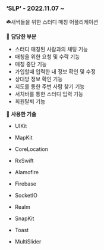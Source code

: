 ### ‘SLP’ - 2022.11.07 ~

☘️새싹들을 위한 스터디 매칭 어플리케이션

📱 **담당한 부분** 

- 스터디 매칭된 사람과의 채팅 기능
- 매칭을 위한 요청 및 수락 기능
- 매칭 중단 기능
- 가입할때 입력한 내 정보 확인 및 수정
- 상대방 정보 확인 기능
- 지도를 통한 주변 사람 찾기 기능
- 서치바를 통한 스터디 입력 기능
- 회원탈퇴 기능

📝 **사용한 기술**
- UIKit
- MapKit
- CoreLocation
- RxSwift
- Alamofire
- Firebase

- SocketIO
- Realm
- SnapKit
- Toast
- MultiSlider